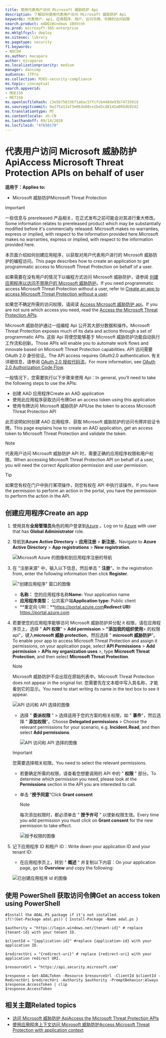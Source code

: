 ```yaml
---
title: 使用代表用户访问 Microsoft 威胁防护 Api
description: 了解如何使用代表用户访问 Microsoft 威胁防护 Api
keywords: 代表用户、api、应用程序、用户、访问令牌、令牌的访问权限
search.product: eADQiWindows 10XVcnh
ms.prod: microsoft-365-enterprise
ms.mktglfcycl: deploy
ms.sitesec: library
ms.pagetype: security
f1.keywords:
- NOCSH
ms.author: macapara
author: mjcaparas
ms.localizationpriority: medium
manager: dansimp
audience: ITPro
ms.collection: M365-security-compliance
ms.topic: conceptual
search.appverid:
- MOE150
- MET150
ms.openlocfilehash: c3e5b758336f1a6ac57fcfcb448de93b7473591d
ms.sourcegitcommit: 9a275a13af3e063e80ce1bd3cd8142a095db92d2
ms.translationtype: MT
ms.contentlocale: zh-CN
ms.lasthandoff: 09/14/2020
ms.locfileid: "47650170"
---
```

# <a name="access-microsoft-threat-protection-apis-on-behalf-of-user"></a><span data-ttu-id="7eb22-104">代表用户访问 Microsoft 威胁防护 Api</span><span class="sxs-lookup"><span data-stu-id="7eb22-104">Access Microsoft Threat Protection APIs on behalf of user</span></span>

<span data-ttu-id="7eb22-105">**适用于：**</span><span class="sxs-lookup"><span data-stu-id="7eb22-105">**Applies to:**</span></span>
- <span data-ttu-id="7eb22-106">Microsoft 威胁防护</span><span class="sxs-lookup"><span data-stu-id="7eb22-106">Microsoft Threat Protection</span></span>

>[!IMPORTANT] 
><span data-ttu-id="7eb22-107">一些信息与 prereleased 产品相关，在正式发布之前可能会对其进行重大修改。</span><span class="sxs-lookup"><span data-stu-id="7eb22-107">Some information relates to prereleased product which may be substantially modified before it's commercially released.</span></span> <span data-ttu-id="7eb22-108">Microsoft makes no warranties, express or implied, with respect to the information provided here.</span><span class="sxs-lookup"><span data-stu-id="7eb22-108">Microsoft makes no warranties, express or implied, with respect to the information provided here.</span></span>


<span data-ttu-id="7eb22-109">本页面介绍如何创建应用程序，以获取对用户代表用户进行的 Microsoft 威胁防护的编程访问。</span><span class="sxs-lookup"><span data-stu-id="7eb22-109">This page describes how to create an application to get programmatic access to Microsoft Threat Protection on behalf of a user.</span></span>

<span data-ttu-id="7eb22-110">如果需要在没有用户的情况下以编程方式访问 Microsoft 威胁防护，请参阅 [创建应用程序以访问不带用户的 Microsoft 威胁防护](api-create-app-web.md)。</span><span class="sxs-lookup"><span data-stu-id="7eb22-110">If you need programmatic access Microsoft Threat Protection without a user, refer to [Create an app to access Microsoft Threat Protection without a user](api-create-app-web.md).</span></span>

<span data-ttu-id="7eb22-111">如果您不确定所需的访问权限，请阅读 [Access Microsoft 威胁防护 api](api-access.md)。</span><span class="sxs-lookup"><span data-stu-id="7eb22-111">If you are not sure which access you need, read the [Access the Microsoft Threat Protection APIs](api-access.md).</span></span>

<span data-ttu-id="7eb22-112">Microsoft 威胁防护通过一组编程 Api 公开其大部分数据和操作。</span><span class="sxs-lookup"><span data-stu-id="7eb22-112">Microsoft Threat Protection exposes much of its data and actions through a set of programmatic APIs.</span></span> <span data-ttu-id="7eb22-113">这些 Api 将使您能够基于 Microsoft 威胁防护功能自动执行工作流和创新。</span><span class="sxs-lookup"><span data-stu-id="7eb22-113">Those APIs will enable you to automate work flows and innovate based on Microsoft Threat Protection capabilities.</span></span> <span data-ttu-id="7eb22-114">API 访问需要 OAuth 2.0 身份验证。</span><span class="sxs-lookup"><span data-stu-id="7eb22-114">The API access requires OAuth2.0 authentication.</span></span> <span data-ttu-id="7eb22-115">有关详细信息，请参阅 [OAuth 2.0 授权代码流](https://docs.microsoft.com/azure/active-directory/develop/active-directory-v2-protocols-oauth-code)。</span><span class="sxs-lookup"><span data-stu-id="7eb22-115">For more information, see [OAuth 2.0 Authorization Code Flow](https://docs.microsoft.com/azure/active-directory/develop/active-directory-v2-protocols-oauth-code).</span></span>

<span data-ttu-id="7eb22-116">一般情况下，您需要执行以下步骤来使用 Api：</span><span class="sxs-lookup"><span data-stu-id="7eb22-116">In general, you’ll need to take the following steps to use the APIs:</span></span>
- <span data-ttu-id="7eb22-117">创建 AAD 应用程序</span><span class="sxs-lookup"><span data-stu-id="7eb22-117">Create an AAD application</span></span>
- <span data-ttu-id="7eb22-118">使用此应用程序获取访问令牌</span><span class="sxs-lookup"><span data-stu-id="7eb22-118">Get an access token using this application</span></span>
- <span data-ttu-id="7eb22-119">使用令牌访问 Microsoft 威胁防护 API</span><span class="sxs-lookup"><span data-stu-id="7eb22-119">Use the token to access Microsoft Threat Protection API</span></span>

<span data-ttu-id="7eb22-120">此页说明如何创建 AAD 应用程序、获取 Microsoft 威胁防护的访问令牌并验证令牌。</span><span class="sxs-lookup"><span data-stu-id="7eb22-120">This page explains how to create an AAD application, get an access token to Microsoft Threat Protection and validate the token.</span></span>

>[!NOTE]
> <span data-ttu-id="7eb22-121">代表用户访问 Microsoft 威胁防护 API 时，需要正确的应用程序权限和用户权限。</span><span class="sxs-lookup"><span data-stu-id="7eb22-121">When accessing Microsoft Threat Protection API on behalf of a user, you will need the correct Application permission and user permission.</span></span>


>[!TIP]
> <span data-ttu-id="7eb22-122">如果您有权在门户中执行某项操作，则您有权在 API 中执行该操作。</span><span class="sxs-lookup"><span data-stu-id="7eb22-122">If you have the permission to perform an action in the portal, you have the permission to perform the action in the API.</span></span>

## <a name="create-an-app"></a><span data-ttu-id="7eb22-123">创建应用程序</span><span class="sxs-lookup"><span data-stu-id="7eb22-123">Create an app</span></span>

1. <span data-ttu-id="7eb22-124">使用具有**全局管理员**角色的用户登录到[Azure](https://portal.azure.com) 。</span><span class="sxs-lookup"><span data-stu-id="7eb22-124">Log on to [Azure](https://portal.azure.com) with user that has **Global Administrator** role.</span></span>

2. <span data-ttu-id="7eb22-125">导航到**Azure Active Directory**  >  **应用注册**  >  **新注册**。</span><span class="sxs-lookup"><span data-stu-id="7eb22-125">Navigate to **Azure Active Directory** > **App registrations** > **New registration**.</span></span> 

   ![Microsoft Azure 的图像和到应用程序注册的导航](../../media/atp-azure-new-app2.png)

3. <span data-ttu-id="7eb22-127">在 "注册来源" 中，输入以下信息，然后单击 " **注册**"。</span><span class="sxs-lookup"><span data-stu-id="7eb22-127">In the registration from, enter the following information then click **Register**.</span></span>

   !["创建应用程序" 窗口的图像](../../media/nativeapp-create2.PNG)

   - <span data-ttu-id="7eb22-129">**名称：** 您的应用程序名称</span><span class="sxs-lookup"><span data-stu-id="7eb22-129">**Name:** Your application name</span></span>
   - <span data-ttu-id="7eb22-130">**应用程序类型：** 公共客户端</span><span class="sxs-lookup"><span data-stu-id="7eb22-130">**Application type:** Public client</span></span>
   - <span data-ttu-id="7eb22-131">**重定向 URI：**https://portal.azure.com</span><span class="sxs-lookup"><span data-stu-id="7eb22-131">**Redirect URI:** https://portal.azure.com</span></span>

4. <span data-ttu-id="7eb22-132">若要使您的应用程序能够访问 Microsoft 威胁防护并分配 it 权限，请在应用程序页上，选择 " **API 权限**"  >  **Add permission**  >  **"添加我的组织使用**> 的权限 api"，键入**microsoft 威胁 protection**，然后选择 " **microsoft 威胁防护**"。</span><span class="sxs-lookup"><span data-stu-id="7eb22-132">To enable your app to access Microsoft Threat Protection and assign it permissions, on your application page, select **API Permissions** > **Add permission** > **APIs my organization uses** >, type **Microsoft Threat Protection**, and then select **Microsoft Threat Protection**.</span></span>

    >[!NOTE]
    > <span data-ttu-id="7eb22-133">Microsoft 威胁防护不会出现在原始列表中。</span><span class="sxs-lookup"><span data-stu-id="7eb22-133">Microsoft Threat Protection does not appear in the original list.</span></span> <span data-ttu-id="7eb22-134">您需要先在文本框中写入其名称，才能看到它的显示。</span><span class="sxs-lookup"><span data-stu-id="7eb22-134">You need to start writing its name in the text box to see it appear.</span></span>

      ![API 访问和 API 选择的图像](../../media/apis-in-my-org-tab.PNG)

    - <span data-ttu-id="7eb22-136">选择 " **委派权限** " > 选择适用于您的方案的相关权限，如 " **事件**"，然后选择 " **添加权限**"。</span><span class="sxs-lookup"><span data-stu-id="7eb22-136">Choose **Delegated permissions** > Choose the relevant permissions for your scenario, e.g. **Incident.Read**, and then select **Add permissions**.</span></span>

      ![API 访问和 API 选择的图像](../../media/request-api-permissions-delegated.PNG)

     >[!IMPORTANT]
     ><span data-ttu-id="7eb22-138">您需要选择相关权限。</span><span class="sxs-lookup"><span data-stu-id="7eb22-138">You need to select the relevant permissions.</span></span> 

    -  <span data-ttu-id="7eb22-139">若要确定所需的权限，请查看您想要调用的 API 中的 " **权限** " 部分。</span><span class="sxs-lookup"><span data-stu-id="7eb22-139">To determine which permission you need, please look at the **Permissions** section in the API you are interested to call.</span></span>

    - <span data-ttu-id="7eb22-140">单击 "**授予同意**"</span><span class="sxs-lookup"><span data-stu-id="7eb22-140">Click **Grant consent**</span></span>

      >[!NOTE]
      ><span data-ttu-id="7eb22-141">每次添加权限时，都必须单击 " **授予许可** " 以使新权限生效。</span><span class="sxs-lookup"><span data-stu-id="7eb22-141">Every time you add permission you must click on **Grant consent** for the new permission to take effect.</span></span>

      ![授予权限的图像](../../media/grant-consent-delegated.PNG)

6. <span data-ttu-id="7eb22-143">记下应用程序 ID 和租户 ID：</span><span class="sxs-lookup"><span data-stu-id="7eb22-143">Write down your application ID and your tenant ID:</span></span>

   - <span data-ttu-id="7eb22-144">在应用程序页上，转到 " **概述** " 并复制以下内容：</span><span class="sxs-lookup"><span data-stu-id="7eb22-144">On your application page, go to **Overview** and copy the following:</span></span>

   ![已创建应用程序 id 的图像](../../media/app-and-tenant-ids.png)


## <a name="get-an-access-token-using-powershell"></a><span data-ttu-id="7eb22-146">使用 PowerShell 获取访问令牌</span><span class="sxs-lookup"><span data-stu-id="7eb22-146">Get an access token using PowerShell</span></span>

```
#Install the ADAL.PS package if it's not installed.
if(!(Get-Package adal.ps)) { Install-Package -Name adal.ps }

$authority = "https://login.windows.net/{tenant-id}" # replace {tenant-id} with your tenant ID.

$clientId = "{application-id}" #replace {application-id} with your application ID.

$redirectUri = "{redirect-uri}" # replace {redirect-uri} with your application redirect URI.

$resourceUrl = "https://api.security.microsoft.com"

$response = Get-ADALToken -Resource $resourceUrl -ClientId $clientId -RedirectUri $redirectUri -Authority $authority -PromptBehavior:Always
$response.AccessToken | clip
$response.AccessToken
```

## <a name="related-topics"></a><span data-ttu-id="7eb22-147">相关主题</span><span class="sxs-lookup"><span data-stu-id="7eb22-147">Related topics</span></span>
- [<span data-ttu-id="7eb22-148">访问 Microsoft 威胁防护 Api</span><span class="sxs-lookup"><span data-stu-id="7eb22-148">Access the Microsoft Threat Protection APIs</span></span>](api-access.md)
- [<span data-ttu-id="7eb22-149">使用应用程序上下文访问 Microsoft 威胁防护</span><span class="sxs-lookup"><span data-stu-id="7eb22-149">Access  Microsoft Threat Protection with application context</span></span>](api-create-app-web.md)
